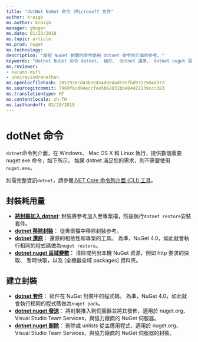 ```yaml
---
title: "dotNet NuGet 命令 |Microsoft 文件"
author: kraigb
ms.author: kraigb
manager: ghogen
ms.date: 01/23/2018
ms.topic: article
ms.prod: nuget
ms.technology: 
description: "簡短 NuGet 相關的命令使用 dotnet 命令列介面的參考。"
keywords: "dotnet NuGet 命令 dotnet、 組件、 dotnet 還原、 dotnet nuget 區域變數、 dotnet nuget 發送 dotnet nuget 刪除"
ms.reviewer:
- karann-msft
- unniravindranathan
ms.openlocfilehash: 2851938cd43b35454d8e4ad595fbd93229d4dd72
ms.sourcegitcommit: 7969f6cd94eccfee5b62031bb404422139ccc383
ms.translationtype: MT
ms.contentlocale: zh-TW
ms.lasthandoff: 02/20/2018
---
```

# <a name="dotnet-commands"></a>dotNet 命令

`dotnet`命令列介面，在 Windows、 Mac OS X 和 Linux 執行，提供數個重要 nuget.exe 命令，如下所示。 如果 dotnet 滿足您的需求，則不需要使用`nuget.exe`。

如需完整資訊`dotnet`，請參閱[.NET Core 命令列介面 (CLI) 工具](/dotnet/core/tools/?tabs=netcore2x)。

## <a name="package-consumption"></a>封裝耗用量

- [**將封裝加入 dotnet**](/dotnet/core/tools/dotnet-add-package): 封裝將參考加入至專案檔，然後執行`dotnet restore`安裝套件。
- [**dotnet 移除封裝**](/dotnet/core/tools/dotnet-remove-package)： 從專案檔中移除封裝參考。
- [**dotnet 還原**](/dotnet/core/tools/dotnet-restore?tabs=netcore2x)： 還原的相依性和專案的工具。 為準，NuGet 4.0，如此就會執行相同的程式碼做為`nuget restore`。
- [**dotnet nuget 區域變數**](/dotnet/core/tools/dotnet-nuget-locals)： 清除或列出本機 NuGet 資源，例如 http 要求的快取、 暫時快取，以及 [全機器全域 packages] 資料夾。

## <a name="package-creation"></a>建立封裝

- [**dotnet 套件**](/dotnet/core/tools/dotnet-pack?tabs=netcore2x)： 組件在 NuGet 封裝中的程式碼。 為準，NuGet 4.0，如此就會執行相同的程式碼做為`nuget pack`。
- [**dotnet nuget 發送**](/dotnet/core/tools/dotnet-nuget-push)： 將封裝推入到伺服器並將其發佈，適用於 nuget.org、 Visual Studio Team Services，與協力廠商的 NuGet 伺服器。
- [**dotnet nuget 刪除**](/dotnet/core/tools/dotnet-nuget-delete)： 刪除或 unlists 從主應用程式，適用於 nuget.org、 Visual Studio Team Services，與協力廠商的 NuGet 伺服器的封裝。
